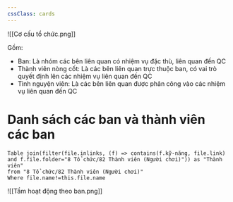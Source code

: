 ```yaml
---
cssClass: cards
---
```


![[Cơ cấu tổ chức.png]]

Gồm:
- Ban: Là nhóm các bên liên quan có nhiệm vụ đặc thù, liên quan đến QC
- Thành viên nòng cốt: Là các bên liên quan trực thuộc ban, có vai trò quyết định lên các nhiệm vụ liên quan đến QC
- Tình nguyện viên: Là các bên liên quan được phân công vào các nhiệm vụ liên quan đến QC

# Danh sách các ban và thành viên các ban

```dataview
Table join(filter(file.inlinks, (f) => contains(f.kỹ-năng, file.link) and f.file.folder="8 Tổ chức/82 Thành viên (Người chơi)")) as "Thành viên" 
from "8 Tổ chức/82 Thành viên (Người chơi)" 
Where file.name!=this.file.name
```

![[Tầm hoạt động theo ban.png]]